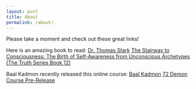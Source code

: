 ```yaml
---
layout: post
title: About
permalink: /about/
---
```



Please take a moment and check out these great links!

Here is an amazing book to read:
[Dr. Thomas Stark](https://www.amazon.com/Dr.-Thomas-Stark/e/B075J9RNJP%3Fref=db)
[The Stairway to Consciousness: The Birth of Self-Awareness from Unconscious Archetypes (The Truth Series Book 12)](https://www.amazon.com/gp/aw/d/B07KY6QGN6/ref=dbs_a_w_dp_b07k)

Baal Kadmon recently released this online course:
[Baal Kadmon](https://github.com/jekyll)
[72 Demon Course Pre-Release](https://github.com/jekyll/jekyll)
